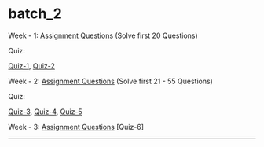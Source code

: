 # batch_2

Week - 1:
[Assignment Questions](http://jsltech.blogspot.com/2014/09/interview-preparations.html) (Solve first 20 Questions)

Quiz:

[Quiz-1](http://jsltech.blogspot.com/2014/08/java-programming-interview-questions.html), 
[Quiz-2](http://jsltech.blogspot.com/2014/08/java-programming-interview-questions_99.html)

Week - 2:
[Assignment Questions](http://jsltech.blogspot.com/2014/09/interview-preparations.html) (Solve first 21 - 55 Questions)

Quiz:

[Quiz-3](http://jsltech.blogspot.com/2014/08/java-programming-interview-questions_31.html), 
[Quiz-4](http://jsltech.blogspot.com/2014/08/java-programming-interview-questions_20.html),
[Quiz-5](http://jsltech.blogspot.com/2014/08/java-programming-interview-questions_14.html)     


Week - 3:
[Assignment Questions](http://jsltech.blogspot.com/2012/01/arrays-array-is-object-that-is-named.html) 
[Quiz-6] 

-------------------------------------------------------------------------------------------------------------------------------------------

